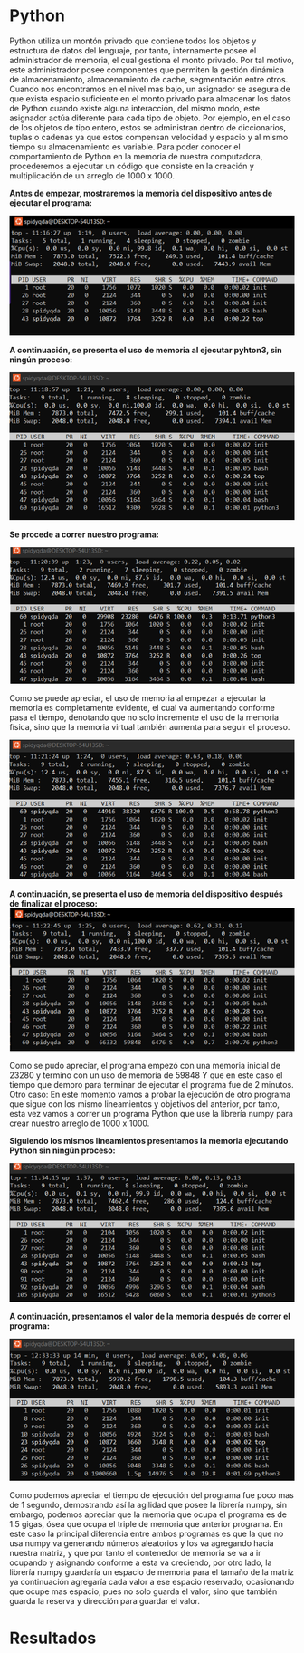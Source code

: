 # Python 

Python utiliza un montón privado que contiene todos los objetos y estructura de
datos del lenguaje, por tanto, internamente posee el administrador de memoria,
el cual gestiona el monto privado. Por tal motivo, este administrador posee
componentes que permiten la gestión dinámica de almacenamiento, almacenamiento
de cache, segmentación entre otros. Cuando nos encontramos en el nivel mas
bajo, un asignador se asegura de que exista espacio suficiente en el monto
privado para almacenar los datos de Python cuando existe alguna interacción,
del mismo modo, este asignador actúa diferente para cada tipo de objeto. Por
ejemplo, en el caso de los objetos de tipo entero, estos se administran dentro
de diccionarios, tuplas o cadenas ya que estos compensan velocidad y espacio
y al mismo tiempo su almacenamiento es variable. Para poder conocer el
comportamiento de Python en la memoria de nuestra computadora, procederemos
a ejecutar un código que consiste en la creación y multiplicación de un arreglo
de 1000 x 1000.


__Antes de empezar, mostraremos la memoria del dispositivo antes de ejecutar el programa:__

![python1](./resources/python1.png)

__A continuación, se presenta el uso de memoria al ejecutar pyhton3, sin ningún proceso:__

![python2](./resources/python2.png)

__Se procede a correr nuestro programa:__

![python3](./resources/python3.png)

Como se puede apreciar, el uso de memoria al empezar a ejecutar la memoria es
completamente evidente, el cual va aumentando conforme pasa el tiempo,
denotando que no solo incremente el uso de la memoria física, sino que la
memoria virtual también aumenta para seguir el proceso.

![python4](./resources/python4.png)

__A continuación, se presenta el uso de memoria del dispositivo después de finalizar el proceso:__
![python5](./resources/python5.png)

Como se pudo apreciar, el programa empezó con una memoria inicial de 23280
y termino con un uso de memoria de 59848 Y que en este caso el tiempo que
demoro para terminar de ejecutar el programa fue de 2 minutos. Otro caso: En
este momento vamos a probar la ejecución de otro programa que sigue con los
mismo lineamientos y objetivos del anterior, por tanto, esta vez vamos a correr
un programa Python que use la librería numpy para crear nuestro arreglo de 1000
x 1000.

__Siguiendo los mismos lineamientos presentamos la memoria ejecutando Python sin ningún proceso:__

![python6](./resources/python6.png)

__A continuación, presentamos el valor de la memoria después de correr el programa:__

![python7](./resources/python7.png)

Como podemos apreciar el tiempo de ejecución del programa fue poco mas de
1 segundo, demostrando así la agilidad que posee la librería numpy, sin
embargo, podemos apreciar que la memoria que ocupa el programa es de 1.5 gigas,
ósea que ocupa el triple de memoria que anterior programa. En este caso la
principal diferencia entre ambos programas es que la que no usa numpy va
generando números aleatorios y los va agregando hacia nuestra matriz, y que por
tanto el contenedor de memoria se va a ir ocupando y asignando conforme a esta
va creciendo, por otro lado, la librería numpy guardaría un espacio de memoria
para el tamaño de la matriz ya continuación agregaría cada valor a ese espacio
reservado, ocasionando que ocupe mas espacio, pues no solo guarda el valor,
sino que también guarda la reserva y dirección para guardar el valor.


# Resultados
